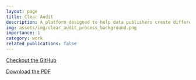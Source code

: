 ```yaml
---
layout: page
title: Clear Audit
description: A platform designed to help data publishers create differentially private datasets and data releases.
img: assets/img/clear_audit_process_background.png
importance: 1
category: work
related_publications: false
---
```

<a href="https://github.com/gladstone-9/ClearAudit" target="_blank" rel="noopener">
  <i class="fab fa-github"></i> Checkout the GitHub
</a>

<object data="/assets/pdf/Clear_Audit.pdf" type="application/pdf" width="100%" height="600px"></object>

[Download the PDF](/assets/pdf/Clear_Audit.pdf)


